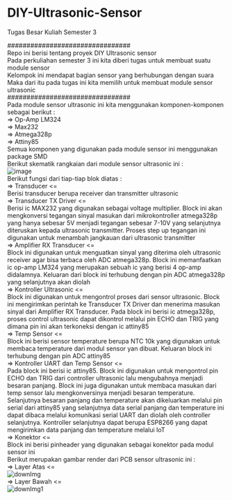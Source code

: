 # DIY-Ultrasonic-Sensor
Tugas Besar Kuliah Semester 3  

################################  
Repo ini berisi tentang proyek DIY Ultrasonic sensor  
Pada perkuliahan semester 3 ini kita diberi tugas untuk membuat suatu module sensor  
Kelompok ini mendapat bagian sensor yang berhubungan dengan suara  
Maka dari itu pada tugas ini kita memilih untuk membuat module sensor ultrasonic  
################################  
Pada module sensor ultrasonic ini kita menggunakan komponen-komponen sebagai berikut :  
=> Op-Amp LM324  
=> Max232  
=> Atmega328p  
=> Attiny85  
Semua komponen yang digunakan pada module sensor ini menggunakan package SMD  
Berikut skematik rangkaian dari module sensor ultrasonic ini :  
![image](https://user-images.githubusercontent.com/87922087/140260254-4bb3650d-98bf-4254-8854-eb126be2082e.png)  
Berikut fungsi dari tiap-tiap blok diatas :  
=> Transducer <=  
Berisi transducer berupa receiver dan transmitter ultrasonic  
=> Transducer TX Driver <=  
Berisi ic MAX232 yang digunakan sebagai voltage multiplier. Block ini akan mengkonversi tegangan sinyal masukan dari mikrokontroller atmega328p yang hanya sebesar 5V menjadi tegangan sebesar 7-10V yang selanjutnya diteruskan kepada ultrasonic transmitter. Proses step up tegangan ini digunakan untuk menambah jangkauan dari ultrasonic transmitter  
=> Amplifier RX Transducer <=  
Block ini digunakan untuk menguatkan sinyal yang diterima oleh ultrasonic receiver agar bisa terbaca oleh ADC atmega328p. Block ini memanfaatkan ic op-amp LM324 yang merupakan sebuah ic yang berisi 4 op-amp didalamnya. Keluaran dari block ini terhubung dengan pin ADC atmega328p yang selanjutnya akan diolah  
=> Kontroller Ultrasonic <=  
Block ini digunakan untuk mengontrol proses dari sensor ultrasonic. Block ini mengirimkan perintah ke Transducer TX Driver dan menerima masukan sinyal dari Amplifier RX Transducer. Pada block ini berisi ic atmega328p, proses control ultrasonic dapat dikontrol melalui pin ECHO dan TRIG yang dimana pin ini akan terkoneksi dengan ic attiny85  
=> Temp Sensor <=  
Block ini berisi sensor temperature berupa NTC 10k yang digunakan untuk membaca temperature dari modul sensor yan dibuat. Keluaran block ini terhubung dengan pin ADC attiny85  
=> Kontroller UART dan Temp Sensor <=  
Pada block ini berisi ic attiny85. Block ini digunakan untuk mengontrol pin ECHO dan TRIG dari controller ultrasonic lalu mengubahnya menjadi besaran panjang. Block ini juga digunakan untuk membaca masukan dari temp sensor lalu mengkonversinya menjadi besaran temperature. Selanjutnya besaran panjang dan temperature akan dikeluarkan melalui pin serial dari attiny85 yang selanjutnya data serial panjang dan temperature ini dapat dibaca melalui komunikasi serial UART dan diolah oleh controller selanjutnya. Kontroller selanjutnya dapat berupa ESP8266 yang dapat mengirimkan data panjang dan temperature melalui IoT  
=> Konektor <=  
Block ini berisi pinheader yang digunakan sebagai konektor pada modul sensor ini  
Berikut merupakan gambar render dari PCB sensor ultrasonic ini :  
=> Layer Atas <=  
![downImg](https://user-images.githubusercontent.com/87922087/142972408-27eeab5a-10c3-4f2c-ac0f-48ded6b537f9.png)  
=> Layer Bawah <=  
![downImg1](https://user-images.githubusercontent.com/87922087/142972438-dd70e104-4b69-4bdf-97ab-b572d6d56800.png)

